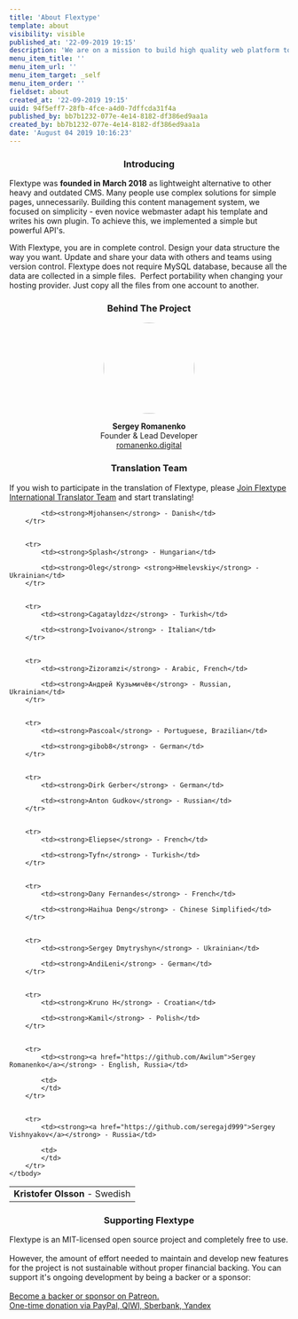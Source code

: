 ```yaml
---
title: 'About Flextype'
template: about
visibility: visible
published_at: '22-09-2019 19:15'
description: 'We are on a mission to build high quality web platform to develop fast, flexible, easier to manage websites with Flextype!'
menu_item_title: ''
menu_item_url: ''
menu_item_target: _self
menu_item_order: ''
fieldset: about
created_at: '22-09-2019 19:15'
uuid: 94f5eff7-28fb-4fce-a4d0-7dffcda31f4a
published_by: bb7b1232-077e-4e14-8182-df386ed9aa1a
created_by: bb7b1232-077e-4e14-8182-df386ed9aa1a
date: 'August 04 2019 10:16:23'
---
```


<h3 class="h3" style="text-align: center;">Introducing</h3>

<p>Flextype was <strong>founded in March 2018</strong> as lightweight alternative to other heavy and outdated CMS. Many people use complex solutions for simple pages, unnecessarily. Building this content management system, we focused on simplicity - even novice webmaster adapt his template and writes his own plugin. To achieve this, we implemented a simple but powerful API's.</p>

<p>With Flextype, you are in complete control. Design your data structure the way you want. Update and share your data with others and teams using version control. Flextype does not require MySQL database, because all the data are collected in a simple files. &nbsp;Perfect portability when changing your hosting provider. Just copy all the files from one account to another.&nbsp;</p>

<h3 class="h3" style="text-align: center;">Behind The Project</h3>

<p style="text-align:center;">
  <img alt="" src="https://avatars0.githubusercontent.com/u/477114?s=460&v=4" style="border-radius:50%; width: 164px;" /><br />
</p>

<p style="text-align:center;">
  <strong>Sergey Romanenko</strong><br /> Founder & Lead Developer<br />
<a href="http://romanenko.digital">romanenko.digital</a></p>

<h3 class="h3" style="text-align: center;">Translation Team</h3>

<p>If you wish to participate in the translation of Flextype, please <a href="https://crowdin.com/project/flextype/invite">Join Flextype International Translator Team</a> and start translating!</p>

<table class="table">
    <tbody>
        <tr>
            <td><strong>Kristofer Olsson</strong> - Swedish</td>

            <td><strong>Mjohansen</strong> - Danish</td>
        </tr>


        <tr>
            <td><strong>Splash</strong> - Hungarian</td>

            <td><strong>Oleg</strong> <strong>Hmelevskiy</strong> - Ukrainian</td>
        </tr>


        <tr>
            <td><strong>Cagatayldzz</strong> - Turkish</td>

            <td><strong>Ivoivano</strong> - Italian</td>
        </tr>


        <tr>
            <td><strong>Zizoramzi</strong> - Arabic, French</td>

            <td><strong>Андрей Кузьмичёв</strong> - Russian, Ukrainian</td>
        </tr>


        <tr>
            <td><strong>Pascoal</strong> - Portuguese, Brazilian</td>

            <td><strong>gibob8</strong> - German</td>
        </tr>


        <tr>
            <td><strong>Dirk Gerber</strong> - German</td>

            <td><strong>Anton Gudkov</strong> - Russian</td>
        </tr>


        <tr>
            <td><strong>Eliepse</strong> - French</td>

            <td><strong>Tyfn</strong> - Turkish</td>
        </tr>


        <tr>
            <td><strong>Dany Fernandes</strong> - French</td>

            <td><strong>Haihua Deng</strong> - Chinese Simplified</td>
        </tr>


        <tr>
            <td><strong>Sergey Dmytryshyn</strong> - Ukrainian</td>

            <td><strong>AndiLeni</strong> - German</td>
        </tr>


        <tr>
            <td><strong>Kruno H</strong> - Croatian</td>

            <td><strong>Kamil</strong> - Polish</td>
        </tr>


        <tr>
            <td><strong><a href="https://github.com/Awilum">Sergey Romanenko</a></strong> - English, Russia</td>

            <td>
            </td>
        </tr>


        <tr>
            <td><strong><a href="https://github.com/seregajd999">Sergey Vishnyakov</a></strong> - Russia</td>

            <td>
            </td>
        </tr>
    </tbody>
</table>

  

<h3 class="h3" style="text-align: center;">Supporting Flextype</h3>

<p>
  Flextype is an MIT-licensed open source project and completely free to use.<br /> <br /> However, the amount of effort needed to maintain and develop new features for the project is not sustainable without proper financial backing. You can support it's ongoing development by being a backer or a sponsor:<br /> <br />
<a href="https://www.patreon.com/awilum">Become a backer or sponsor on Patreon.</a><br />
<a href="http://flextype.org/en/one-time-donation">One-time donation via PayPal, QIWI, Sberbank, Yandex</a>



</p>